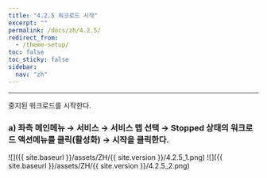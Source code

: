 ```yaml
---
title: "4.2.5 워크로드 시작"
excerpt: ""
permalink: /docs/zh/4.2.5/
redirect_from:
  - /theme-setup/
toc: false
toc_sticky: false
sidebar:
  nav: "zh"
---
```


---
중지된 워크로드를 시작한다.

### a\) 좌측 메인메뉴 → 서비스 → 서비스 맵 선택 → Stopped 상태의 워크로드 액션메뉴를 클릭\(활성화\) → 시작을 클릭한다.
![]({{ site.baseurl }}/assets/ZH/{{ site.version }}/4.2.5_1.png)
![]({{ site.baseurl }}/assets/ZH/{{ site.version }}/4.2.5_2.png)
